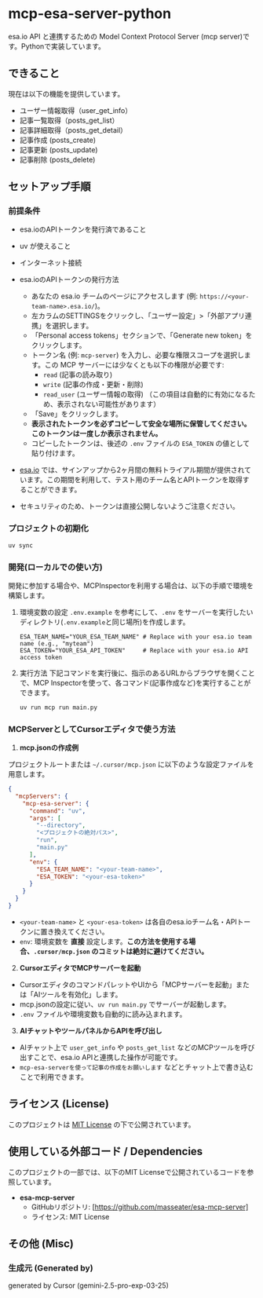 # mcp-esa-server-python

esa.io API と連携するための Model Context Protocol Server (mcp server)です。Pythonで実装しています。

## できること

現在は以下の機能を提供しています。

- ユーザー情報取得（user_get_info）
- 記事一覧取得（posts_get_list）
- 記事詳細取得（posts_get_detail）
- 記事作成 (posts_create)
- 記事更新 (posts_update)
- 記事削除 (posts_delete)

## セットアップ手順

### 前提条件
- esa.ioのAPIトークンを発行済であること
- uv が使えること
- インターネット接続

- esa.ioのAPIトークンの発行方法
    - あなたの esa.io チームのページにアクセスします (例: `https://<your-team-name>.esa.io/`)。
    - 左カラムのSETTINGSをクリックし、「ユーザー設定」>「外部アプリ連携」を選択します。
    - 「Personal access tokens」セクションで、「Generate new token」をクリックします。
    - トークン名 (例: `mcp-server`) を入力し、必要な権限スコープを選択します。この MCP サーバーには少なくとも以下の権限が必要です:
        - `read` (記事の読み取り)
        - `write` (記事の作成・更新・削除)
        - `read_user` (ユーザー情報の取得) （この項目は自動的に有効になるため、表示されない可能性があります）
    - 「Save」をクリックします。
    - **表示されたトークンを必ずコピーして安全な場所に保管してください。このトークンは一度しか表示されません。**
    - コピーしたトークンは、後述の `.env` ファイルの `ESA_TOKEN` の値として貼り付けます。
- [esa.io](https://esa.io/) では、サインアップから2ヶ月間の無料トライアル期間が提供されています。この期間を利用して、テスト用のチーム名とAPIトークンを取得することができます。
- セキュリティのため、トークンは直接公開しないようご注意ください。


### プロジェクトの初期化

```bash
uv sync
```

### 開発(ローカルでの使い方)

開発に参加する場合や、MCPInspectorを利用する場合は、以下の手順で環境を構築します。

1. 環境変数の設定
    `.env.example` を参考にして、`.env` をサーバーを実行したいディレクトリ(`.env.example`と同じ場所)を作成します。
    ```dotenv
    ESA_TEAM_NAME="YOUR_ESA_TEAM_NAME" # Replace with your esa.io team name (e.g., "myteam")
    ESA_TOKEN="YOUR_ESA_API_TOKEN"     # Replace with your esa.io API access token
    ```

2. 実行方法
    下記コマンドを実行後に、指示のあるURLからブラウザを開くことで、MCP Inspectorを使って、各コマンド(記事作成など)を実行することができます。
    ```bash
    uv run mcp run main.py
    ```

### MCPServerとしてCursorエディタで使う方法

1. **mcp.jsonの作成例**

プロジェクトルートまたは `~/.cursor/mcp.json` に以下のような設定ファイルを用意します。

```json
{
  "mcpServers": {
    "mcp-esa-server": {
      "command": "uv",
      "args": [
        "--directory",
        "<プロジェクトの絶対パス>",
        "run",
        "main.py"
      ],
      "env": {
        "ESA_TEAM_NAME": "<your-team-name>",
        "ESA_TOKEN": "<your-esa-token>"
      }
    }
  }
}
```
- `<your-team-name>` と `<your-esa-token>` は各自のesa.ioチーム名・APIトークンに置き換えてください。
- `env`: 環境変数を **直接** 設定します。**この方法を使用する場合、`.cursor/mcp.json` のコミットは絶対に避けてください。**


2. **CursorエディタでMCPサーバーを起動**

- CursorエディタのコマンドパレットやUIから「MCPサーバーを起動」または「AIツールを有効化」します。
- mcp.jsonの設定に従い、`uv run main.py` でサーバーが起動します。
- `.env` ファイルや環境変数も自動的に読み込まれます。

3. **AIチャットやツールパネルからAPIを呼び出し**

- AIチャット上で `user_get_info` や `posts_get_list` などのMCPツールを呼び出すことで、esa.io APIと連携した操作が可能です。
- `mcp-esa-serverを使って記事の作成をお願いします` などとチャット上で書き込むことで利用できます。

## ライセンス (License)

このプロジェクトは [MIT License](./LICENSE) の下で公開されています。

## 使用している外部コード / Dependencies

このプロジェクトの一部では、以下のMIT Licenseで公開されているコードを参照しています。

- **esa-mcp-server**
  - GitHubリポジトリ: [https://github.com/masseater/esa-mcp-server]
  - ライセンス: MIT License

## その他 (Misc)

### 生成元 (Generated by)

generated by Cursor (gemini-2.5-pro-exp-03-25)

